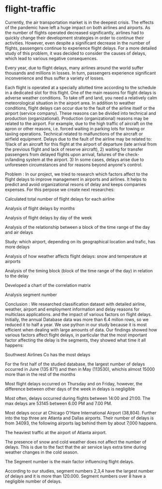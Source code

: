 # flight-traffic
Currently, the air transportation market is in the deepest crisis. The effects of the pandemic have left a huge impact on both airlines and airports. As the number of flights operated decreased significantly, airlines had to quickly change their development strategies in order to continue their activities. However, even despite a significant decrease in the number of flights, passengers continue to experience flight delays. For a more detailed study of this problem, it was decided to consider the causes of delays, which lead to various negative consequences.

Every year, due to flight delays, many airlines around the world suffer thousands and millions in losses. In turn, passengers experience significant inconvenience and thus suffer a variety of losses.

Each flight is operated at a specially allotted time according to the schedule in a dedicated slot for this flight. One of the main reasons for flight delays is adverse weather conditions. To take off and land, you need a relatively calm meteorological situation in the airport area. In addition to weather conditions, flight delays can occur due to the fault of the airline itself or the airport (service company). These reasons can be divided into technical and production (organizational). Production (organizational) reasons may be related to the airport. For example, due to the high traffic of aircraft on the apron or other reasons, i.e. forced waiting in parking lots for towing or taxiing operations. Technical related to malfunctions of the aircraft or airfield equipment. Delays due to the fault of the airline may be related to: 1)lack of an aircraft for this flight at the airport of departure (late arrival from the previous flight and lack of reserve aircraft), 2) waiting for transfer passengers from delayed flights upon arrival, failures of the check-in/landing system at the airport. 3) In some cases, delays arise due to unforeseen circumstances and for reasons beyond anyone's control.

Problem :
In our project, we tried to research which factors affect to the flight delays to improve management in airports and airlines. It helps to predict and avoid organizational resons of delay and keeps companies expenses. For this perpose we create next researches:

Calculated total number of flight delays for each airline

Analysis of flight delays by months

Analysis of flight delays by day of the week

Analysis of the relationship between a block of the time range of the day and air delays

Study: which airport, depending on its geographical location and trafic, has more delays

Analysis of how weather affects flight delays: snow and temperature at airports

Analysis of the timing block (block of the time range of the day) in relation to the delay

Developed a chart of the correlation matrix

Analysis segment number

Conclusion :
We researched сlassification dataset with detailed airline, weather, airport and employment information and delay reasons for multiclass applications. and the impact of various factors on flight delays. Initially, the annual Database data was more than 6.4 millon rows, so we reduced it to half a year. We use python in our study because it is most efficient when dealing with large amounts of data. Our findings showed how various factors affect flight delays, in particular that the most important factor affecting the delay is the segments, they showed what time it all happens:

Southwest Airlines Co has the most delays

For the first half of the studied database, the largest number of delays occurred in June (135 871) and then in May (113530), whichis almost 15000 more than in the rest of the months

Most flight delays occurred on Thursday and on Friday, however, the difference between other days of the week in delays is negligible

Most often, delays occurred during flights between 14:00 and 21:00. The max delays are 53145 between 6.00 PM and 7.00 PM.

Most delays occur at Chicago O'Hare International Airport (38,804). Further into the top three are Atlanta and Dallas airports. Their number of delays is from 34093, the following airports lag behind them by about 7,000 happens.

The heaviest traffic at the airport of Atlanta airport.

The presence of snow and cold weather does not affect the number of delays. This is due to the fact that the air service lays extra time during weather changes in the cold season.

The Segment number is the main factor influencing flight delays.

According to our studies, segment numbers 2,3,4 have the largest number of delays and it is more than 120.000. Segment numbers over 8 have a negligible number of delays.
